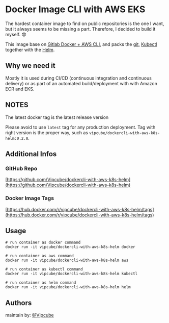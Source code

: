 # Docker Image CLI with AWS EKS

The hardest container image to find on public repositories is the one I want, but it always seems to be missing a part.
Therefore, I decided to build it myself. :sunglasses:

This image base on [Gitlab Docker + AWS CLI](https://gitlab.com/gitlab-org/cloud-deploy), and 
packs the [git](https://git-scm.com/), [Kubectl](https://kubernetes.io/docs/tasks/tools/) together with the [Helm](https://helm.sh/docs/intro/install/).

## Why we need it

Mostly it is used during CI/CD (continuous integration and continuous delivery) or as part of an automated build/deployment with with Amazon ECR and EKS.

## NOTES

The latest docker tag is the latest release version

Please avoid to use `latest` tag for any production deployment.
Tag with right version is the proper way, such as `vipcube/dockercli-with-aws-k8s-helm:0.2.0`.

## Additional Infos

### GitHub Repo

[https://github.com/Vipcube/dockercli-with-aws-k8s-helm](https://github.com/Vipcube/dockercli-with-aws-k8s-helm)

### Docker Image Tags

[https://hub.docker.com/r/vipcube/dockercli-with-aws-k8s-helm/tags](https://hub.docker.com/r/vipcube/dockercli-with-aws-k8s-helm/tags)

## Usage

```shell
# run container as docker command
docker run -it vipcube/dockercli-with-aws-k8s-helm docker

# run container as aws command
docker run -it vipcube/dockercli-with-aws-k8s-helm aws

# run container as kubectl command
docker run -it vipcube/dockercli-with-aws-k8s-helm kubectl

# run container as helm command
docker run -it vipcube/dockercli-with-aws-k8s-helm helm
```

## Authors

maintain by: [@Vipcube](https://github.com/Vipcube)
